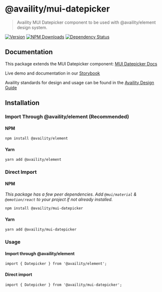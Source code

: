 # @availity/mui-datepicker

> Availity MUI Datepicker component to be used with @availity/element design system.

[![Version](https://img.shields.io/npm/v/@availity/mui-datepicker.svg?style=for-the-badge)](https://www.npmjs.com/package/@availity/mui-datepicker)
[![NPM Downloads](https://img.shields.io/npm/dt/@availity/mui-datepicker.svg?style=for-the-badge)](https://www.npmjs.com/package/@availity/mui-datepicker)
[![Dependency Status](https://img.shields.io/librariesio/release/npm/@availity/mui-datepicker?style=for-the-badge)](https://github.com/Availity/element/blob/main/packages/mui-datepicker/package.json)

## Documentation

This package extends the MUI Datepicker component: [MUI Datepicker Docs](https://mui.com/components/datepicker/)

Live demo and documentation in our [Storybook](https://availity.github.io/element/?path=/docs/form-components-datepicker-introduction--docs)

Availity standards for design and usage can be found in the [Availity Design Guide](https://design.availity.com/2e36e50c7)

## Installation

### Import Through @availity/element (Recommended)

#### NPM

```bash
npm install @availity/element
```

#### Yarn

```bash
yarn add @availity/element
```

### Direct Import

#### NPM

_This package has a few peer dependencies. Add `@mui/material` & `@emotion/react` to your project if not already installed._

```bash
npm install @availity/mui-datepicker
```

#### Yarn

```bash
yarn add @availity/mui-datepicker
```

### Usage

#### Import through @availity/element

```tsx
import { Datepicker } from '@availity/element';
```

#### Direct import

```tsx
import { Datepicker } from '@availity/mui-datepicker';
```
